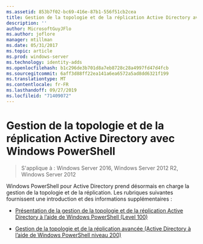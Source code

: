 ```yaml
---
ms.assetid: 853b7f02-bc69-416e-87b1-556f51cb2cea
title: Gestion de la topologie et de la réplication Active Directory avec Windows PowerShell
description: ''
author: MicrosoftGuyJFlo
ms.author: joflore
manager: mtillman
ms.date: 05/31/2017
ms.topic: article
ms.prod: windows-server
ms.technology: identity-adds
ms.openlocfilehash: b1c296de3b701d8a7eb8728c28a4997fd47d4fcb
ms.sourcegitcommit: 6aff3d88ff22ea141a6ea6572a5ad8dd6321f199
ms.translationtype: MT
ms.contentlocale: fr-FR
ms.lasthandoff: 09/27/2019
ms.locfileid: "71409072"
---
```

# <a name="active-directory-replication-and-topology-management-using-windows-powershell"></a>Gestion de la topologie et de la réplication Active Directory avec Windows PowerShell

>S'applique à : Windows Server 2016, Windows Server 2012 R2, Windows Server 2012

Windows PowerShell pour Active Directory prend désormais en charge la gestion de la topologie et de la réplication. Les rubriques suivantes fournissent une introduction et des informations supplémentaires :  
  
-   [Présentation de la gestion de la topologie et de la réplication Active Directory à l’aide de Windows PowerShell &#40;Level 100&#41;](../../../ad-ds/manage/powershell/Introduction-to-Active-Directory-Replication-and-Topology-Management-Using-Windows-PowerShell--Level-100-.md)  
  
-   [Gestion de la topologie et de la réplication avancée &#40;Active Directory à l’aide de Windows PowerShell niveau 200&#41;](../../../ad-ds/manage/powershell/Advanced-Active-Directory-Replication-and-Topology-Management-Using-Windows-PowerShell--Level-200-.md)  
  



